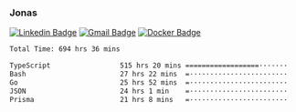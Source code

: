 ### Jonas
[![Linkedin Badge](https://img.shields.io/badge/-Jonas%20Neto-9933F7?style=flat-square&logo=Linkedin&logoColor=white&link=https://www.linkedin.com/in/jonas-nogueira-neto/)](https://www.linkedin.com/in/jonas-nogueira-neto/)
[![Gmail Badge](https://img.shields.io/badge/-nogueiraneto.jonas@gmail.com-9933F7?style=flat-square&logo=Gmail&logoColor=white&link=mailto:nogueiraneto.jonas@gmail.com)](mailto:nogueiraneto.jonas@gmail.com)
[![Docker Badge](https://img.shields.io/badge/-DockerHub-9933F7?style=flat-square&logo=Docker&logoColor=white&link=https://hub.docker.com/u/jonasssneto)](https://hub.docker.com/u/jonasssneto)


<!--START_SECTION:waka-->

```txt
Total Time: 694 hrs 36 mins

TypeScript                 515 hrs 20 mins ==================·······   73.39 %
Bash                       27 hrs 22 mins  =························   03.90 %
Go                         25 hrs 52 mins  =························   03.68 %
JSON                       24 hrs 1 min    =························   03.42 %
Prisma                     21 hrs 8 mins   =························   03.01 %
```

<!--END_SECTION:waka-->
###
